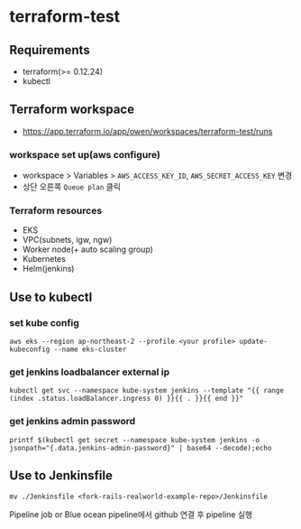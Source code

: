 # terraform-test

## Requirements
- terraform(>= 0.12.24)
- kubectl

## Terraform workspace
- https://app.terraform.io/app/owen/workspaces/terraform-test/runs

### workspace set up(aws configure)
- workspace > Variables > `AWS_ACCESS_KEY_ID`, `AWS_SECRET_ACCESS_KEY` 변경
- 상단 오른쪽 `Queue plan` 클릭

### Terraform resources
- EKS
- VPC(subnets, igw, ngw)
- Worker node(+ auto scaling group)
- Kubernetes
- Helm(jenkins)

## Use to kubectl
### set kube config
```
aws eks --region ap-northeast-2 --profile <your profile> update-kubeconfig --name eks-cluster
```
### get jenkins loadbalancer external ip
```
kubectl get svc --namespace kube-system jenkins --template "{{ range (index .status.loadBalancer.ingress 0) }}{{ . }}{{ end }}"
```
### get jenkins admin password
```
printf $(kubectl get secret --namespace kube-system jenkins -o jsonpath="{.data.jenkins-admin-password}" | base64 --decode);echo
```

## Use to Jenkinsfile
```
mv ./Jenkinsfile <fork-rails-realworld-example-repo>/Jenkinsfile
```
Pipeline job or Blue ocean pipeline에서 github 연결 후 pipeline 실행